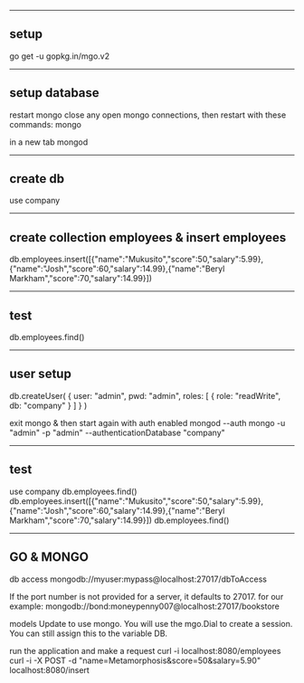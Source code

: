 ------------------------
setup
------------------------
go get -u gopkg.in/mgo.v2

-----------------------
setup database
-----------------------
restart mongo
close any open mongo connections, then restart with these commands:
mongo

in a new tab
mongod

-----------------------
create db
-----------------------
use company

-----------------------
create collection employees & insert employees
-----------------------
db.employees.insert([{"name":"Mukusito","score":50,"salary":5.99},{"name":"Josh","score":60,"salary":14.99},{"name":"Beryl Markham","score":70,"salary":14.99}])

----------------------
test
----------------------
db.employees.find()

----------------------
user setup
----------------------
db.createUser(
  {
    user: "admin",
    pwd: "admin",
    roles: [ { role: "readWrite", db: "company" } ]
  }
)

exit mongo & then start again with auth enabled
mongod --auth
mongo -u "admin" -p "admin" --authenticationDatabase "company"

------------------------
test
------------------------
use company
db.employees.find()
db.employees.insert([{"name":"Mukusito","score":50,"salary":5.99},{"name":"Josh","score":60,"salary":14.99},{"name":"Beryl Markham","score":70,"salary":14.99}])
db.employees.find()

------------------------
GO & MONGO
------------------------
db access
mongodb://myuser:mypass@localhost:27017/dbToAccess

If the port number is not provided for a server, it defaults to 27017.
for our example:
mongodb://bond:moneypenny007@localhost:27017/bookstore

models
Update to use mongo. You will use the mgo.Dial to create a session. You can still assign this to the variable DB.

run the application and make a request
curl -i localhost:8080/employees
curl -i -X POST -d "name=Metamorphosis&score=50&salary=5.90" localhost:8080/insert